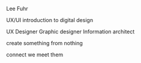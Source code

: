 Lee Fuhr

UX/UI
introduction to digital design

UX Designer
Graphic designer
Information architect

create something from nothing

connect we meet them

